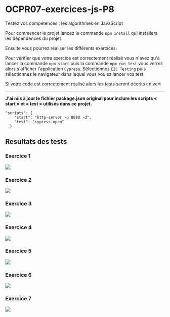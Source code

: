 # OCPR07-exercices-js-P8

Testez vos compétences : les algorithmes en JavaScript

Pour commencer le projet lancez la commande `npm install` qui installera les dépendences du projet.

Ensuite vous pourrez réaliser les différents exercices.

Pour vérifier que votre exercice est correctement réalisé vous n'avez qu'à lancer la commande `npm start` puis la commande `npm run test` vous verrez alors s'afficher l'application `Cypress`. Sélectionnez `E2E Testing` puis sélectionnez le navigateur dans lequel vous voulez lancer vos test.

Si votre code est correctement réalisé alors les tests seront décrits en vert

---

**J'ai mis à jour le fichier package.json original pour inclure les scripts « start » et « test » utilisés dans ce projet.**

```
"scripts": {
    "start": "http-server -p 8080 -d",
    "test": "cypress open"
  }
```

## Resultats des tests

### Exercice 1

![](./Resultats/Exercice_1_résultats.JPG)

### Exercice 2

![](./Resultats/Exercice_2_résultats.JPG)

### Exercice 3

![](./Resultats/Exercice_3_résultats.JPG)

### Exercice 4

![](./Resultats/Exercice_4_résultats.JPG)

### Exercice 5

![](./Resultats/Exercice_5_résultats.JPG)

### Exercice 6

![](./Resultats/Exercice_6_résultats.JPG)

### Exercice 7

![](./Resultats/Exercice_7_résultats.JPG)
